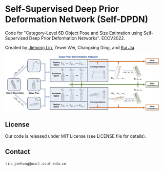 # Self-Supervised Deep Prior Deformation Network (Self-DPDN)
Code for "Category-Level 6D Object Pose and Size Estimation using Self-Supervised Deep Prior Deformation Networks". ECCV2022.

Created by [Jiehong Lin](https://jiehonglin.github.io/), Zewei Wei, Changxing Ding, and [Kui Jia](http://kuijia.site/).

![image](https://github.com/JiehongLin/Self-DPDN/blob/main/pic/overview.png)


## License
Our code is released under MIT License (see LICENSE file for details).

## Contact
`lin.jiehong@mail.scut.edu.cn`
